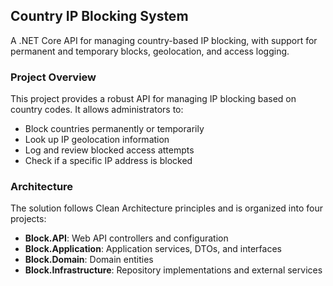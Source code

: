## Country IP Blocking System

A .NET Core API for managing country-based IP blocking, with support for permanent and temporary blocks, geolocation, and access logging.

### Project Overview

This project provides a robust API for managing IP blocking based on country codes. It allows administrators to:

- Block countries permanently or temporarily
- Look up IP geolocation information
- Log and review blocked access attempts
- Check if a specific IP address is blocked

### Architecture

The solution follows Clean Architecture principles and is organized into four projects:

- **Block.API**: Web API controllers and configuration
- **Block.Application**: Application services, DTOs, and interfaces
- **Block.Domain**: Domain entities
- **Block.Infrastructure**: Repository implementations and external services
